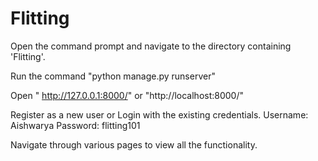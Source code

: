 # Flitting
Open the command prompt and navigate to the directory containing 'Flitting'. 
	 
Run the command "python manage.py runserver"

Open " http://127.0.0.1:8000/" or "http://localhost:8000/"

Register as a new user or Login with the existing credentials.
	Username: Aishwarya
	Password: flitting101

Navigate through various pages to view all the functionality.
